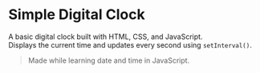 # Simple Digital Clock

A basic digital clock built with HTML, CSS, and JavaScript.  
Displays the current time and updates every second using `setInterval()`.

> Made while learning date and time in JavaScript.
